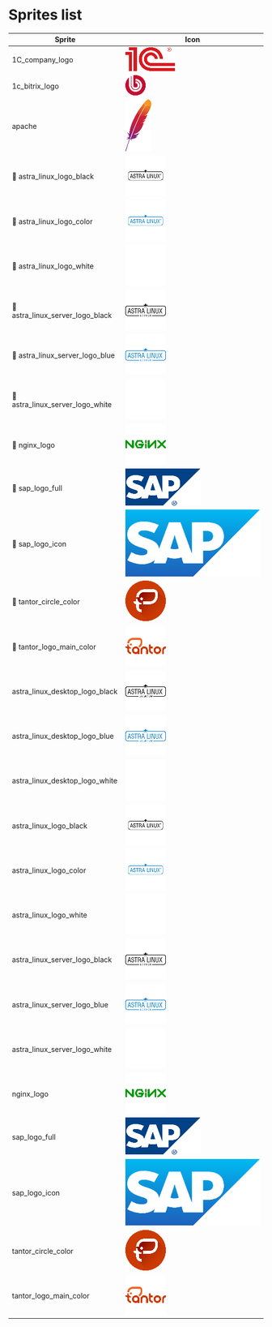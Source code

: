# Sprites list

| Sprite | Icon |
|--------|------|
|1C_company_logo|![1C_company_logo](pngs/1C_company_logo.png)|
|1c_bitrix_logo|![1c_bitrix_logo](pngs/1c_bitrix_logo.png)|
|apache|![apache](pngs/apache.png)|
|🧟 astra_linux_logo_black|![astra_linux_logo_black](pngs/astra_linux_logo_black.png)|
|🧟 astra_linux_logo_color|![astra_linux_logo_color](pngs/astra_linux_logo_color.png)|
|🧟 astra_linux_logo_white|![astra_linux_logo_white](pngs/astra_linux_logo_white.png)|
|🧟 astra_linux_server_logo_black|![astra_linux_server_logo_black](pngs/astra_linux_server_logo_black.png)|
|🧟 astra_linux_server_logo_blue|![astra_linux_server_logo_blue](pngs/astra_linux_server_logo_blue.png)|
|🧟 astra_linux_server_logo_white|![astra_linux_server_logo_white](pngs/astra_linux_server_logo_white.png)|
|🧟 nginx_logo|![nginx_logo](pngs/nginx_logo.png)|
|🧟 sap_logo_full|![sap_logo_full](pngs/sap_logo_full.png)|
|🧟 sap_logo_icon|![sap_logo_icon](pngs/sap_logo_icon.png)|
|🧟 tantor_circle_color|![tantor_circle_color](pngs/tantor_circle_color.png)|
|🧟 tantor_logo_main_color|![tantor_logo_main_color](pngs/tantor_logo_main_color.png)|
|astra_linux_desktop_logo_black|![astra_linux_desktop_logo_black](pngs/astra_linux_desktop_logo_black.png)|
|astra_linux_desktop_logo_blue|![astra_linux_desktop_logo_blue](pngs/astra_linux_desktop_logo_blue.png)|
|astra_linux_desktop_logo_white|![astra_linux_desktop_logo_white](pngs/astra_linux_desktop_logo_white.png)|
|astra_linux_logo_black|![astra_linux_logo_black](pngs/astra_linux_logo_black.png)|
|astra_linux_logo_color|![astra_linux_logo_color](pngs/astra_linux_logo_color.png)|
|astra_linux_logo_white|![astra_linux_logo_white](pngs/astra_linux_logo_white.png)|
|astra_linux_server_logo_black|![astra_linux_server_logo_black](pngs/astra_linux_server_logo_black.png)|
|astra_linux_server_logo_blue|![astra_linux_server_logo_blue](pngs/astra_linux_server_logo_blue.png)|
|astra_linux_server_logo_white|![astra_linux_server_logo_white](pngs/astra_linux_server_logo_white.png)|
|nginx_logo|![nginx_logo](pngs/nginx_logo.png)|
|sap_logo_full|![sap_logo_full](pngs/sap_logo_full.png)|
|sap_logo_icon|![sap_logo_icon](pngs/sap_logo_icon.png)|
|tantor_circle_color|![tantor_circle_color](pngs/tantor_circle_color.png)|
|tantor_logo_main_color|![tantor_logo_main_color](pngs/tantor_logo_main_color.png)|
